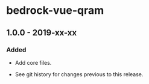# bedrock-vue-qram

## 1.0.0 - 2019-xx-xx

### Added
- Add core files.

- See git history for changes previous to this release.
